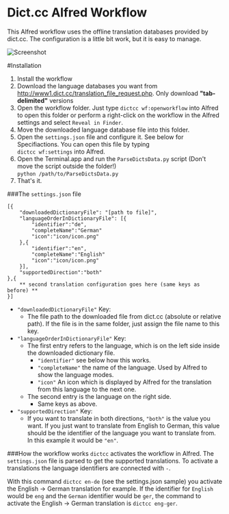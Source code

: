 Dict.cc Alfred Workflow
===================

This Alfred workflow uses the offline translation databases provided by dict.cc. The configuration is a little bit work, but it is easy to manage.

![Screenshot](http://i.imgur.com/gPe3zAz.jpg)


#Installation


1. Install the workflow
2. Download the language databases you want from
	http://www1.dict.cc/translation_file_request.php. Only download **"tab-delimited"** versions
3. Open the workflow folder. Just type `dictcc wf:openworkflow` into Alfred to open this folder or perform a right-click on the workflow in the Alfred settings and select `Reveal in Finder`.
4. Move the downloaded language database file into this folder.
5. Open the `settings.json` file and configure it. See below for Specifiactions. You can open this file by typing  
`dictcc wf:settings` into Alfred.
6. Open the Terminal.app and run the `ParseDictsData.py` script (Don't move the script outside the folder!)  
	`python /path/to/ParseDictsData.py`
7. That's it.

###The `settings.json` file

	[{
		"downloadedDictionaryFile": "[path to file]",
		"languageOrderInDictionaryFile": [{
			"identifier":"de",
			"completeName":"German"
			"icon":"icon/icon.png"
		},{
			"identifier":"en",
			"completeName":"English"
			"icon":"icon/icon.png"
		}],
		"supportedDirection":"both"
	},{
		** second translation configuration goes here (same keys as before) **
	}]

	
* `"downloadedDictionaryFile"`  Key:
	* The file path to the downloaded file from dict.cc (absolute or relative path). If the file is in the same folder, just assign the file name to this key.
* `"languageOrderInDictionaryFile"` Key:
	* The first entry refers to the language, which is on the left side inside the downloaded dictionary file.
		* `"identifier"` see below how this works.
		* `"completeName"` the name of the language. Used by Alfred to show the language modes.
		* `"icon"` An icon which is displayed by Alfred for the translation from this language to the next one. 
	* The second entry is the language on the right side.
		* Same keys as above.
* `"supportedDirection"` Key:
	* If you want to translate in both directions, `"both"` is the value you want. If you just want to translate from English to German, this value should be the identifier of the language you want to translate from. In this example it would be `"en"`.

###How the workflow works
`dictcc` activates the workflow in Alfred. The `settings.json` file is parsed to get the supported translations. To activate a translations the language identifiers are connected with `-`. 

With this command `dictcc en-de` (see the settings.json sample) you activate the English -> German translation for example. If the identifier for `English` would be `eng` and the `German` identifier would be `ger`, the command to activate the English -> German translation is `dictcc eng-ger`.
